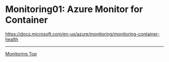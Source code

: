 # Monitoring01: Azure Monitor for Container

https://docs.microsoft.com/en-us/azure/monitoring/monitoring-container-health

---
[Monitoring Top](aks-107-monitoring-top.md)
